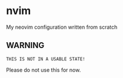 # nvim
My neovim configuration written from scratch

## WARNING

`THIS IS NOT IN A USABLE STATE!`

Please do not use this for now.
